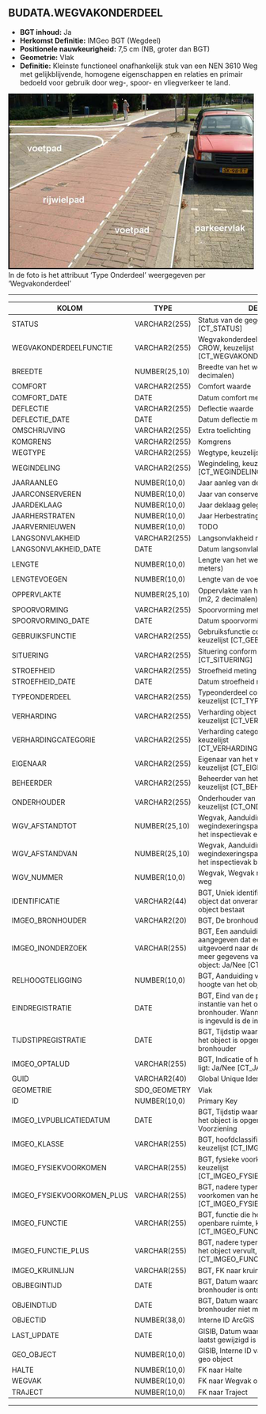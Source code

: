 ﻿## BUDATA.WEGVAKONDERDEEL


* __BGT inhoud:__ Ja
* __Herkomst Definitie:__ IMGeo BGT (Wegdeel)
* __Positionele nauwkeurigheid:__ 7,5 cm (NB, groter dan BGT)
* __Geometrie:__ Vlak
* __Definitie:__ Kleinste functioneel onafhankelijk stuk van een NEN 3610 Weg met gelijkblijvende, homogene eigenschappen
en relaties en primair bedoeld voor gebruik door weg-, spoor- en vliegverkeer te land.

![wegvakonderdeel](wegvakonderdeel.png)
In de foto is het attribuut ‘Type Onderdeel’ weergegeven per ‘Wegvakonderdeel’

***

|KOLOM                               |TYPE              |DEFINITIE|
|------                              |----              |-----    |
|STATUS                              |VARCHAR2(255)     |Status van de gegevens, keuzelijst [CT_STATUS]|
|WEGVAKONDERDEELFUNCTIE              |VARCHAR2(255)     |Wegvakonderdeel functie volgens CROW, keuzelijst [CT_WEGVAKONDERDEEL_FUNCTIE]|
|BREEDTE                             |NUMBER(25,10)     |Breedte van het wegvakonderdeel (m, 2 decimalen)|
|COMFORT                             |VARCHAR2(255)     |Comfort waarde|
|COMFORT_DATE                        |DATE              |Datum comfort meting|
|DEFLECTIE                           |VARCHAR2(255)     |Deflectie waarde|
|DEFLECTIE_DATE                      |DATE              |Datum deflectie meting|
|OMSCHRIJVING                        |VARCHAR2(255)     |Extra toelichting|
|KOMGRENS                            |VARCHAR2(255)     |Komgrens|
|WEGTYPE                             |VARCHAR2(255)     |Wegtype, keuzelijst [CT_WEGTYPE]|
|WEGINDELING                         |VARCHAR2(255)     |Wegindeling, keuzelijst [CT_WEGINDELING]|
|JAARAANLEG                          |NUMBER(10,0)      |Jaar aanleg van de weg|
|JAARCONSERVEREN                     |NUMBER(10,0)      |Jaar van conservering|
|JAARDEKLAAG                         |NUMBER(10,0)      |Jaar deklaag gelegd|
|JAARHERSTRATEN                      |NUMBER(10,0)      |Jaar Herbestrating gelegd|
|JAARVERNIEUWEN                      |NUMBER(10,0)      |TODO|
|LANGSONVLAKHEID                     |VARCHAR2(255)     |Langsonvlakheid meting|
|LANGSONVLAKHEID_DATE                |DATE              |Datum langsonvlakheid meting|
|LENGTE                              |NUMBER(10,0)      |Lengte van het wegvakonderdeel (hele meters)|
|LENGTEVOEGEN                        |NUMBER(10,0)      |Lengte van de voegen (m)|
|OPPERVLAKTE                         |NUMBER(25,10)     |Oppervlakte van het wegvakonderdeel (m2, 2 decimalen)|
|SPOORVORMING                        |VARCHAR2(255)     |Spoorvorming meting|
|SPOORVORMING_DATE                   |DATE              |Datum spoorvorming meting|
|GEBRUIKSFUNCTIE                     |VARCHAR2(255)     |Gebruiksfunctie conform CROW, keuzelijst [CT_GEBRUIKSFUNCTIE]|
|SITUERING                           |VARCHAR2(255)     |Situering conform CROW, keuzelijst [CT_SITUERING]|
|STROEFHEID                          |VARCHAR2(255)     |Stroefheid meting|
|STROEFHEID_DATE                     |DATE              |Datum stroefheid meting|
|TYPEONDERDEEL                       |VARCHAR2(255)     |Typeonderdeel conform CROW, keuzelijst [CT_TYPE_ONDERDEEL]|
|VERHARDING                          |VARCHAR2(255)     |Verharding object conform CROW, keuzelijst [CT_VERHARDING]|
|VERHARDINGCATEGORIE                 |VARCHAR2(255)     |Verharding categorie conform CROW, keuzelijst [CT_VERHARDING_CATEGORIE]|
|EIGENAAR                            |VARCHAR2(255)     |Eigenaar van het wegvakonderdeel, keuzelijst [CT_EIGENAAR]|
|BEHEERDER                           |VARCHAR2(255)     |Beheerder van het wegvakonderdeel, keuzelijst [CT_BEHEERDER]|
|ONDERHOUDER                         |VARCHAR2(255)     |Onderhouder van het wegvakonderdeel, keuzelijst [CT_ONDERHOUDER]|
|WGV_AFSTANDTOT                      |NUMBER(25,10)     |Wegvak, Aanduiding bij welk wegindexeringspaal (hectometerpaal) het inspectievak eindigt|
|WGV_AFSTANDVAN                      |NUMBER(25,10)     |Wegvak, Aanduiding bij welk wegindexeringspaal (hectometerpaal) het inspectievak begint|
|WGV_NUMMER                          |NUMBER(10,0)      |Wegvak, Wegvak nummer, uniek per weg|
|IDENTIFICATIE                       |VARCHAR2(44)      |BGT, Uniek identificatienummer voor het object dat onveranderlijk is zolang het object bestaat|
|IMGEO_BRONHOUDER                    |VARCHAR2(20)      |BGT, De bronhoudercode van het object|
|IMGEO_INONDERZOEK                   |VARCHAR(255)      |BGT, Een aanduiding waarmee wordt aangegeven dat een onderzoek wordt uitgevoerd naar de juistheid van een of meer gegevens van het betreffende object: Ja/Nee [CT_JA_NEE] |
|RELHOOGTELIGGING                    |NUMBER(10,0)      |BGT, Aanduiding voor de relatieve hoogte van het object|
|EINDREGISTRATIE                     |DATE              |BGT, Eind van de periode waarop deze instantie van het object geldig is bij de bronhouder. Wanneer deze waarde niet is ingevuld is de instantie nog geldig|
|TIJDSTIPREGISTRATIE                 |DATE              |BGT, Tijdstip waarop deze instantie van het object is opgenomen door de bronhouder|
|IMGEO_OPTALUD                       |VARCHAR(255)      |BGT, Indicatie of het object op het talud ligt: Ja/Nee [CT_JA_NEE]|
|GUID                                |VARCHAR2(40)      |Global Unique Identifier|
|GEOMETRIE                           |SDO_GEOMETRY      |Vlak|
|ID                                  |NUMBER(10,0)      |Primary Key|
|IMGEO_LVPUBLICATIEDATUM             |DATE              |BGT, Tijdstip waarop deze instantie van het object is opgenomen in de Landelijke Voorziening|
|IMGEO_KLASSE                        |VARCHAR(255)      |BGT, hoofdclassificatie van het object, keuzelijst [CT_IMGEO_KLASSE]|
|IMGEO_FYSIEKVOORKOMEN               |VARCHAR(255)      |BGT, fysieke voorkomen van het object, keuzelijst [CT_IMGEO_FYSIEKVOORKOMEN]|
|IMGEO_FYSIEKVOORKOMEN_PLUS          |VARCHAR(255)      |BGT, nadere typering van het fysieke voorkomen van het object, keuzelijst [CT_IMGEO_FYSIEKVOORKOMEN_PLUS]|
|IMGEO_FUNCTIE                       |VARCHAR(255)      |BGT, functie die het object vervult in de openbare ruimte, keuzelijst [CT_IMGEO_FUNCTIE]|
|IMGEO_FUNCTIE_PLUS                  |VARCHAR(255)      |BGT, nadere typering van de functie die het object vervult, keuzelijst [CT_IMGEO_FUNCTIE_PLUS]|
|IMGEO_KRUINLIJN                     |VARCHAR(255)      |BGT, FK naar kruinlijn|
|OBJBEGINTIJD                        |DATE              |BGT, Datum waarop het object bij de bronhouder is ontstaan|
|OBJEINDTIJD                         |DATE              |BGT, Datum waarop het object bij de bronhouder niet meer geldig is|
|OBJECTID                            |NUMBER(38,0)      |Interne ID ArcGIS|
|LAST_UPDATE                         |DATE              |GISIB, Datum waarop het object voor het laatst gewijzigd is in GISIB|
|GEO_OBJECT                          |NUMBER(10,0)      |GISIB, Interne ID van gekoppeld Gisib geo object|
|HALTE                               |NUMBER(10,0)      |FK naar Halte|
|WEGVAK                              |NUMBER(10,0)      |FK naar Wegvak object|
|TRAJECT                             |NUMBER(10,0)      |FK naar Traject|


***

